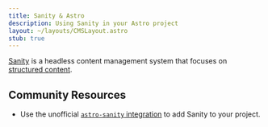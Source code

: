 ```yaml
---
title: Sanity & Astro
description: Using Sanity in your Astro project
layout: ~/layouts/CMSLayout.astro
stub: true
---
```


[Sanity](http://sanity.io) is a headless content management system that focuses on [structured content](https://www.sanity.io/structured-content-platform).

## Community Resources 

- Use the unofficial [`astro-sanity` integration](https://github.com/littlesticks/astro-sanity) to add Sanity to your project.


